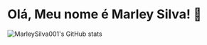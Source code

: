 # Olá, Meu nome é Marley Silva! 🐲

![MarleySilva001's GitHub stats](https://github-readme-stats.vercel.app/api?username=MarleySilva001&show_icons=true&theme=radical)


